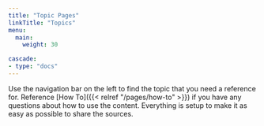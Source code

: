 ```yaml
---
title: "Topic Pages"
linkTitle: "Topics"
menu:
  main:
    weight: 30

cascade:
- type: "docs"
---
```


Use the navigation bar on the left to find the topic that you need a reference for. Reference [How To]({{< relref "/pages/how-to" >}}) if you have any questions about how to use the content. Everything is setup to make it as easy as possible to share the sources.